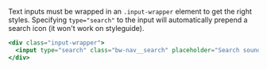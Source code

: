 Text inputs must be wrapped in an `.input-wrapper` element to get the right styles.
Specifying `type="search"` to the input will automatically prepend a search icon (it won't work on styleguide).

```jsx
<div class="input-wrapper">
  <input type="search" class="bw-nav__search" placeholder="Search sounds..." />
</div>
```
